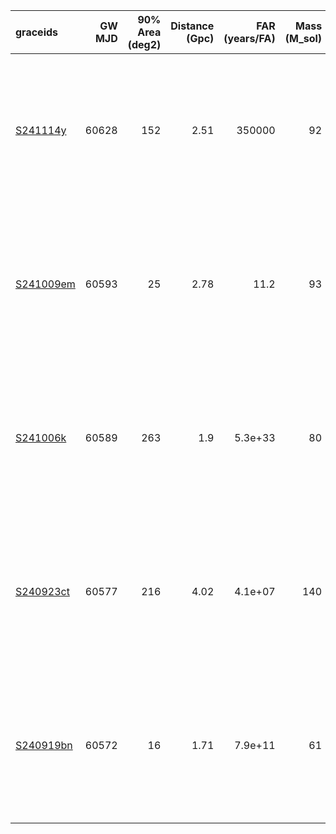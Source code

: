 | graceids                                                          |   GW MJD |   90% Area (deg2) |   Distance (Gpc) |   FAR (years/FA) |   Mass (M_sol) | gcnids                                                                      |   time |   probability | start                   | cadence                                                                          |
|:------------------------------------------------------------------|---------:|------------------:|-----------------:|-----------------:|---------------:|:----------------------------------------------------------------------------|-------:|--------------:|:------------------------|:---------------------------------------------------------------------------------|
| [S241114y](https://gracedb.ligo.org/superevents/S241114y/view/)   |    60628 |               152 |             2.51 |     350000       |             92 | [2024-11-14T02:47:11](https://fritz.science/gcn_events/2024-11-14T02:47:11) |   1140 |          0.86 | 2024-11-15T01:42:44.719 | 2024-11-22<br>2024-11-29<br>2024-12-06<br>2024-12-13<br>2024-12-25<br>2025-01-04 |
| [S241009em](https://gracedb.ligo.org/superevents/S241009em/view/) |    60593 |                25 |             2.78 |         11.2     |             93 | [2024-10-09T22:04:55](https://fritz.science/gcn_events/2024-10-09T22:04:55) |    120 |          0.76 | 2024-10-12T09:00:53.912 | 2024-10-19<br>2024-10-26<br>2024-11-02<br>2024-11-09<br>2024-11-21<br>2024-12-01 |
| [S241006k](https://gracedb.ligo.org/superevents/S241006k/view/)   |    60589 |               263 |             1.9  |          5.3e+33 |             80 | [2024-10-06T01:53:33](https://fritz.science/gcn_events/2024-10-06T01:53:33) |   1260 |          0.91 | 2024-10-06T02:20:20.960 | 2024-10-13<br>2024-10-20<br>2024-10-27<br>2024-11-03<br>2024-11-15<br>2024-11-25 |
| [S240923ct](https://gracedb.ligo.org/superevents/S240923ct/view/) |    60577 |               216 |             4.02 |          4.1e+07 |            140 | [2024-09-23T20:40:06](https://fritz.science/gcn_events/2024-09-23T20:40:06) |    720 |          0.73 | 2024-09-24T02:36:34.228 | 2024-10-01<br>2024-10-08<br>2024-10-15<br>2024-10-22<br>2024-11-03<br>2024-11-13 |
| [S240919bn](https://gracedb.ligo.org/superevents/S240919bn/view/) |    60572 |                16 |             1.71 |          7.9e+11 |             61 | [nan](https://fritz.science/gcn_events/nan)                                 |    180 |          0.9  | 2024-09-19T06:21:30.794 | 2024-09-26<br>2024-10-03<br>2024-10-10<br>2024-10-17<br>2024-10-29<br>2024-11-08 |